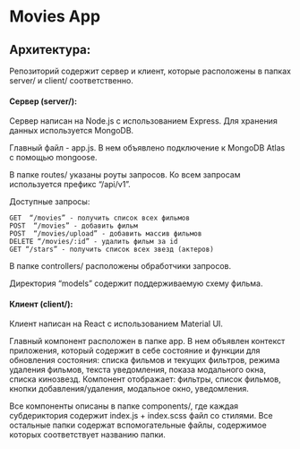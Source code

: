 # Movies App
## Архитектура:
Репозиторий содержит сервер и клиент, которые расположены в папках server/ и client/ соответственно.

#### Сервер (server/):

Сервер написан на Node.js с использованием Express. Для хранения данных используется MongoDB.

Главный файл - app.js. В нем объявлено подключение к MongoDB Atlas с помощью mongoose. 

В папке routes/ указаны роуты запросов. Ко всем запросам используется префикс “/api/v1”.
	
Доступные запросы:

    GET  “/movies” - получить список всех фильмов
    POST  “/movies” - добавить фильм
    POST  “/movies/upload” - добавить массив фильмов
    DELETE “/movies/:id” - удалить фильм за id
    GET “/stars” - получить список всех звезд (актеров)
	
В папке controllers/ расположены обработчики запросов.

Директория “models” содержит поддерживаемую схему фильма.


#### Клиент (client/):

Клиент написан на React с использованием Material UI.

Главный компонент расположен в папке app. В нем объявлен контекст приложения, который содержит в себе состояние и функции для обновления состояния: списка фильмов и текущих фильтров, режима удаления фильмов, текста уведомления, показа модального окна, списка кинозвезд.
Компонент отображает: фильтры, список фильмов, кнопки добавления/удаления, модальное окно, уведомления.

Все компоненты описаны в папке components/, где каждая субдериктория содержит index.js + index.scss файл со стилями.
Все остальные папки содержат вспомогательные файлы, содержимое которых соответствует названию папки.
